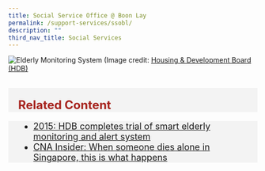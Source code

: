 ```yaml
---
title: Social Service Office @ Boon Lay
permalink: /support-services/ssobl/
description: ""
third_nav_title: Social Services
---
```

<p><img alt="Elderly Monitoring System" src="https://d33wubrfki0l68.cloudfront.net/996374bab31556cca47941fc3a84a16be3488f21/e34ba/images/initiatives/hdbsmartimage.jpeg">
(Image credit: <a href="https://www.hdb.gov.sg/">Housing &amp; Development Board (HDB)</a></p>
<br>
<div style="font-size:24px; font-weight: 700; color: #a6221c; background-color: #f3f3f3; padding: 20px 0px 0px 20px;" class="row"> Related Content</div>
<div style="font-size:18px ;background-color: #f3f3f3; padding: 0px 25px 0px 20px;" class="row">
	<ul>
		<li><a href="https://www.todayonline.com/singapore/hdb-completes-semas-test-bed">2015: HDB completes trial of smart elderly monitoring and alert system</a></li>
		<li><a href="https://www.channelnewsasia.com/cnainsider/when-someone-dies-alone-singapore-this-is-what-happens-seniors-769486">CNA Insider: When someone dies alone in Singapore, this is what happens</a></li>
	</ul>
</div>